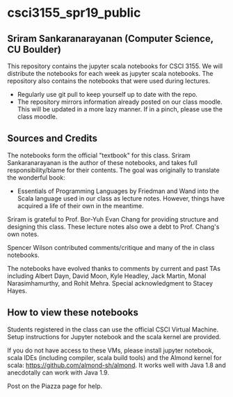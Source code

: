 # csci3155_spr19_public
## Sriram Sankaranarayanan (Computer Science, CU Boulder)
This repository contains the jupyter scala notebooks for CSCI 3155.
We will distribute the notebooks for each week as jupyter scala notebooks.
The repository also contains the notebooks that were used during lectures.

- Regularly use git pull to keep yourself up to date with the repo.
- The repository mirrors information already posted on our class moodle. This will
be updated in a more lazy manner. If in a pinch, please use the class moodle.


## Sources and Credits

The notebooks form the official "textbook" for this class.  Sriram Sankaranarayanan
is the author of these notebooks, and takes full responsibility/blame for their
contents. The goal was originally to translate the wonderful book:
- Essentials of Programming Languages by Friedman and Wand
into the Scala language used in our class as lecture notes. However, things
have acquired a life of their own in the meantime.

Sriram is grateful to Prof. Bor-Yuh Evan Chang for providing structure and
designing this class. These lecture notes also owe a debt to Prof. Chang's own notes.

Spencer Wilson contributed comments/critique and many of the in class notebooks.

The notebooks have evolved thanks to comments by current and past TAs including
Albert Dayn, David Moon, Kyle Headley, Jack Martin, Monal Narasimhamurthy, and
Rohit Mehra. Special acknowledgment to Stacey Hayes.

## How to view these notebooks

Students registered in the class can use the official CSCI Virtual Machine.
Setup instructions for Jupyter notebook and the scala kernel are provided.

If you do not have access to these VMs, please install jupyter notebook, scala
IDEs (including compiler, scala build tools) and the Almond kernel for
scala: https://github.com/almond-sh/almond.
It works well with Java 1.8 and anecdotally can work with Java 1.9.

Post on the Piazza page for help.
